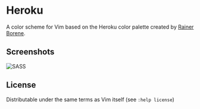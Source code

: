 Heroku
======

A color scheme for Vim based on the Heroku color palette created by [Rainer
Borene](http://rainerborene.com).

Screenshots
-----------

![SASS](http://f.cl.ly/items/3I2Y3d0H3w0h01270206/Screen%20shot%202012-03-15%20at%209.51.39%20AM.png)

License
-------

Distributable under the same terms as Vim itself (see `:help license`)
